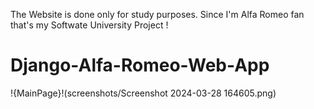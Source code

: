 The Website is done only for study purposes. Since I'm Alfa Romeo fan that's my Softwate University Project !

# Django-Alfa-Romeo-Web-App

!{MainPage}!(screenshots/Screenshot 2024-03-28 164605.png)